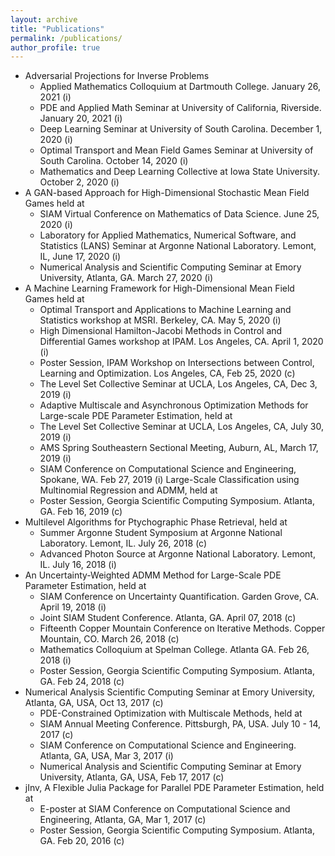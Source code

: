 ```yaml
---
layout: archive
title: "Publications"
permalink: /publications/
author_profile: true
---
```


<!-- {% if author.googlescholar %}
  You can also find my articles on <u><a href="{{author.googlescholar}}">my Google Scholar profile</a>.</u>
{% endif %}

{% include base_path %}

{% for post in site.publications reversed %}
  {% include archive-single.html %}
{% endfor %}
 -->

 
<!-- invited (i) and contributed (c) talks -->
* Adversarial Projections for Inverse Problems
	* Applied Mathematics Colloquium at Dartmouth College. January 26, 2021 (i)
	* PDE and Applied Math Seminar at University of California, Riverside. January 20, 2021 (i)
	* Deep Learning Seminar at University of South Carolina. December 1, 2020 (i)
	* Optimal Transport and Mean Field Games Seminar at University of South Carolina. October 14, 2020 (i)
	* Mathematics and Deep Learning Collective at Iowa State University. October 2, 2020 (i)
* A GAN-based Approach for High-Dimensional Stochastic Mean Field Games held at
	* SIAM Virtual Conference on Mathematics of Data Science. June 25, 2020 (i)
	* Laboratory for Applied Mathematics, Numerical Software, and Statistics (LANS) Seminar at Argonne National Laboratory. Lemont, IL, June 17, 2020 (i) 
	* Numerical Analysis and Scientific Computing Seminar at Emory University, Atlanta, GA. March 27, 2020 (i)
* A Machine Learning Framework for High-Dimensional Mean Field Games held at
	* Optimal Transport and Applications to Machine Learning and Statistics workshop at MSRI. Berkeley, CA. May 5, 2020 (i)
	* High Dimensional Hamilton-Jacobi Methods in Control and Differential Games workshop at IPAM. Los Angeles, CA. April 1, 2020 (i)
	* Poster Session, IPAM Workshop on Intersections between Control, Learning and Optimization. Los Angeles, CA, Feb 25, 2020 (c)
	* The Level Set Collective Seminar at UCLA, Los Angeles, CA, Dec 3, 2019 (i)
	* Adaptive Multiscale and Asynchronous Optimization Methods for Large-scale PDE Parameter Estimation, held at
	* The Level Set Collective Seminar at UCLA, Los Angeles, CA, July 30, 2019 (i)
	* AMS Spring Southeastern Sectional Meeting, Auburn, AL, March 17, 2019 (i)
	* SIAM Conference on Computational Science and Engineering, Spokane, WA. Feb 27, 2019 (i) 
Large-Scale Classification using Multinomial Regression and ADMM, held at
	* Poster Session, Georgia Scientific Computing Symposium. Atlanta, GA. Feb 16, 2019 (c)
* Multilevel Algorithms for Ptychographic Phase Retrieval, held at 
	* Summer Argonne Student Symposium at Argonne National Laboratory. Lemont, IL. July 26, 2018 (c)
	* Advanced Photon Source at Argonne National Laboratory. Lemont, IL. July 16, 2018 (i)
* An Uncertainty-Weighted ADMM Method for Large-Scale PDE Parameter Estimation, held at
	* SIAM Conference on Uncertainty Quantification. Garden Grove, CA. April 19, 2018 (i)
	* Joint SIAM Student Conference. Atlanta, GA. April 07, 2018 (c)
	* Fifteenth Copper Mountain Conference on Iterative Methods. Copper Mountain, CO. March 26, 2018 (c)
	* Mathematics Colloquium at Spelman College. Atlanta GA. Feb 26, 2018 (i)
	* Poster Session, Georgia Scientific Computing Symposium. Atlanta, GA. Feb 24, 2018 (c)
* Numerical Analysis Scientific Computing Seminar at Emory University, Atlanta, GA, USA, Oct 13, 2017 (c)
	* PDE-Constrained Optimization with Multiscale Methods, held at 
	* SIAM Annual Meeting Conference. Pittsburgh, PA, USA. July 10 - 14, 2017 (c)
	* SIAM Conference on Computational Science and Engineering. Atlanta, GA, USA, Mar 3, 2017 (i)
	* Numerical Analysis and Scientific Computing Seminar at Emory University, Atlanta, GA, USA, Feb 17, 2017 (c)
* jInv, A Flexible Julia Package for Parallel PDE Parameter Estimation, held at
	* E-poster at SIAM Conference on Computational Science and Engineering, Atlanta, GA, Mar 1, 2017 (c)
	* Poster Session, Georgia Scientific Computing Symposium. Atlanta, GA. Feb 20, 2016 (c)